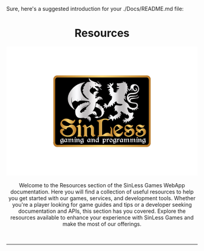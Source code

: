 
Sure, here's a suggested introduction for your ./Docs/README.md file:

<div align="center">
    <h1>Resources</h1>
    <a>
        <img src="Docs/images/logos/sinless-games/3.png" alt="SinLess Games LLC Logo">
    </a>
    <br/>
    <p>
        Welcome to the Resources section of the SinLess Games WebApp documentation. Here you will find a collection of useful resources to help you get started with our games, services, and development tools. Whether you're a player looking for game guides and tips or a developer seeking documentation and APIs, this section has you covered. Explore the resources available to enhance your experience with SinLess Games and make the most of our offerings.
    </p>
</div>
<br/>

---
